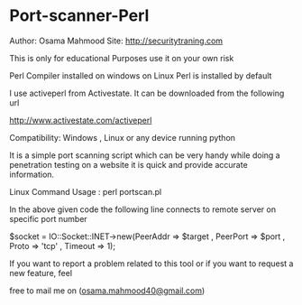 # Port-scanner-Perl

Author: Osama Mahmood Site: http://securitytraning.com

This is only for educational Purposes use it on your own risk

Perl Compiler installed on windows on Linux Perl is installed by default

 I use activeperl from Activestate. It can be downloaded from the following url

http://www.activestate.com/activeperl

Compatibility: Windows , Linux or any device running python

It is a simple port scanning script which can be very handy while doing a penetration testing on a website it is quick and provide accurate information.

Linux Command Usage : perl portscan.pl

In the above given code the following line connects to remote server on specific port number

$socket = IO::Socket::INET->new(PeerAddr => $target , PeerPort => $port , Proto => 'tcp' , Timeout => 1);


If you want to report a problem related to this tool or if you want to request a new feature, feel


free to mail me on (osama.mahmood40@gmail.com)
